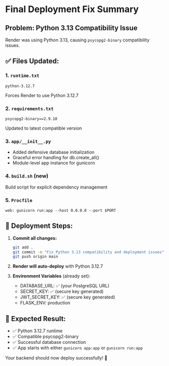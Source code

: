 # Final Deployment Fix Summary

## Problem: Python 3.13 Compatibility Issue
Render was using Python 3.13, causing `psycopg2-binary` compatibility issues.

## ✅ Files Updated:

### 1. `runtime.txt` 
```
python-3.12.7
```
Forces Render to use Python 3.12.7

### 2. `requirements.txt`
```
psycopg2-binary==2.9.10
```
Updated to latest compatible version

### 3. `app/__init__.py`
- Added defensive database initialization
- Graceful error handling for db.create_all()
- Module-level app instance for gunicorn

### 4. `build.sh` (new)
Build script for explicit dependency management

### 5. `Procfile`
```
web: gunicorn run:app --host 0.0.0.0 --port $PORT
```

## 🚀 Deployment Steps:

1. **Commit all changes:**
   ```bash
   git add .
   git commit -m "Fix Python 3.13 compatibility and deployment issues"
   git push origin main
   ```

2. **Render will auto-deploy** with Python 3.12.7

3. **Environment Variables** (already set):
   - DATABASE_URL: ✅ (your PostgreSQL URL)
   - SECRET_KEY: ✅ (secure key generated)
   - JWT_SECRET_KEY: ✅ (secure key generated)
   - FLASK_ENV: production

## 🎯 Expected Result:
- ✅ Python 3.12.7 runtime
- ✅ Compatible psycopg2-binary
- ✅ Successful database connection
- ✅ App starts with either `gunicorn app:app` or `gunicorn run:app`

Your backend should now deploy successfully! 🚀
